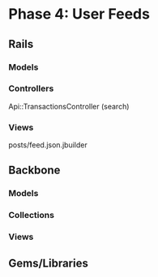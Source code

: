 # Phase 4: User Feeds

## Rails
### Models

### Controllers
Api::TransactionsController (search)

### Views
posts/feed.json.jbuilder

## Backbone
### Models

### Collections

### Views

## Gems/Libraries
